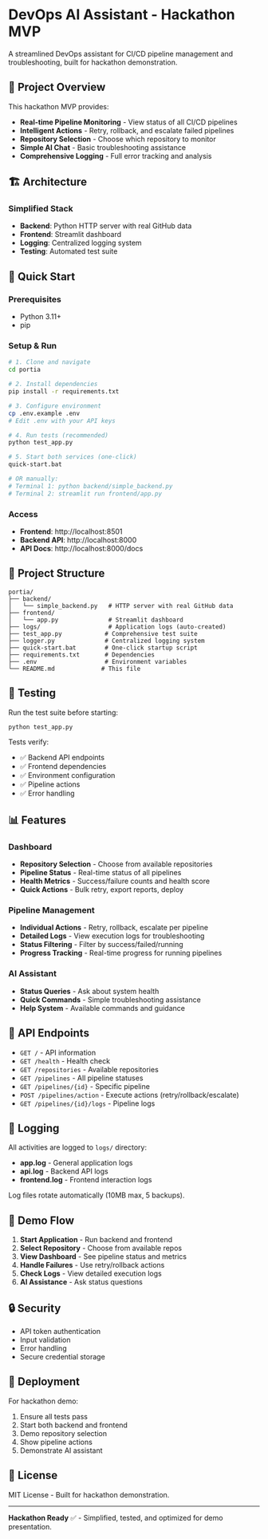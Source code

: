 # DevOps AI Assistant - Hackathon MVP

A streamlined DevOps assistant for CI/CD pipeline management and troubleshooting, built for hackathon demonstration.

## 🎯 Project Overview

This hackathon MVP provides:
- **Real-time Pipeline Monitoring** - View status of all CI/CD pipelines
- **Intelligent Actions** - Retry, rollback, and escalate failed pipelines
- **Repository Selection** - Choose which repository to monitor
- **Simple AI Chat** - Basic troubleshooting assistance
- **Comprehensive Logging** - Full error tracking and analysis

## 🏗️ Architecture

### Simplified Stack
- **Backend**: Python HTTP server with real GitHub data
- **Frontend**: Streamlit dashboard
- **Logging**: Centralized logging system
- **Testing**: Automated test suite

## 🚀 Quick Start

### Prerequisites
- Python 3.11+
- pip

### Setup & Run
```bash
# 1. Clone and navigate
cd portia

# 2. Install dependencies
pip install -r requirements.txt

# 3. Configure environment
cp .env.example .env
# Edit .env with your API keys

# 4. Run tests (recommended)
python test_app.py

# 5. Start both services (one-click)
quick-start.bat

# OR manually:
# Terminal 1: python backend/simple_backend.py
# Terminal 2: streamlit run frontend/app.py
```

### Access
- **Frontend**: http://localhost:8501
- **Backend API**: http://localhost:8000
- **API Docs**: http://localhost:8000/docs

## 📁 Project Structure
```
portia/
├── backend/
│   └── simple_backend.py   # HTTP server with real GitHub data
├── frontend/
│   └── app.py              # Streamlit dashboard
├── logs/                   # Application logs (auto-created)
├── test_app.py            # Comprehensive test suite
├── logger.py              # Centralized logging system
├── quick-start.bat        # One-click startup script
├── requirements.txt       # Dependencies
├── .env                   # Environment variables
└── README.md             # This file
```

## 🧪 Testing

Run the test suite before starting:
```bash
python test_app.py
```

Tests verify:
- ✅ Backend API endpoints
- ✅ Frontend dependencies
- ✅ Environment configuration
- ✅ Pipeline actions
- ✅ Error handling

## 📊 Features

### Dashboard
- **Repository Selection** - Choose from available repositories
- **Pipeline Status** - Real-time status of all pipelines
- **Health Metrics** - Success/failure counts and health score
- **Quick Actions** - Bulk retry, export reports, deploy

### Pipeline Management
- **Individual Actions** - Retry, rollback, escalate per pipeline
- **Detailed Logs** - View execution logs for troubleshooting
- **Status Filtering** - Filter by success/failed/running
- **Progress Tracking** - Real-time progress for running pipelines

### AI Assistant
- **Status Queries** - Ask about system health
- **Quick Commands** - Simple troubleshooting assistance
- **Help System** - Available commands and guidance

## 🔧 API Endpoints

- `GET /` - API information
- `GET /health` - Health check
- `GET /repositories` - Available repositories
- `GET /pipelines` - All pipeline statuses
- `GET /pipelines/{id}` - Specific pipeline
- `POST /pipelines/action` - Execute actions (retry/rollback/escalate)
- `GET /pipelines/{id}/logs` - Pipeline logs

## 📝 Logging

All activities are logged to `logs/` directory:
- **app.log** - General application logs
- **api.log** - Backend API logs  
- **frontend.log** - Frontend interaction logs

Log files rotate automatically (10MB max, 5 backups).

## 🎨 Demo Flow

1. **Start Application** - Run backend and frontend
2. **Select Repository** - Choose from available repos
3. **View Dashboard** - See pipeline status and metrics
4. **Handle Failures** - Use retry/rollback actions
5. **Check Logs** - View detailed execution logs
6. **AI Assistance** - Ask status questions

## 🔒 Security

- API token authentication
- Input validation
- Error handling
- Secure credential storage

## 🚀 Deployment

For hackathon demo:
1. Ensure all tests pass
2. Start both backend and frontend
3. Demo repository selection
4. Show pipeline actions
5. Demonstrate AI assistant

## 📄 License

MIT License - Built for hackathon demonstration.

---

**Hackathon Ready** ✅ - Simplified, tested, and optimized for demo presentation.